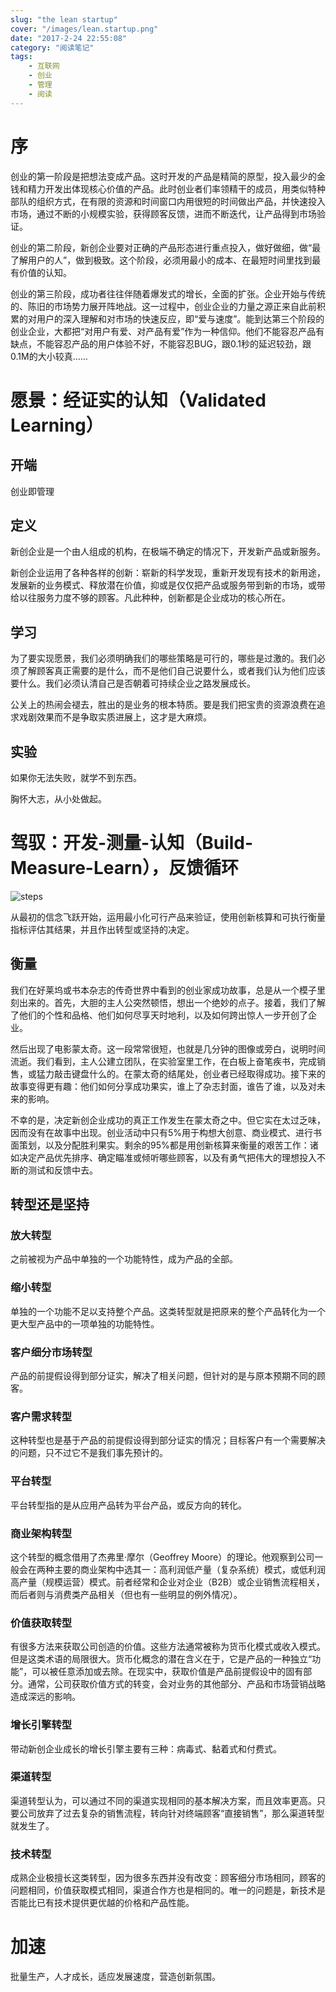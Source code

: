 ```yaml
---
slug: "the lean startup"
cover: "/images/lean.startup.png"
date: "2017-2-24 22:55:08"
category: "阅读笔记"
tags:
    - 互联网
    - 创业
    - 管理
    - 阅读
---
```

# 序

创业的第一阶段是把想法变成产品。这时开发的产品是精简的原型，投入最少的金钱和精力开发出体现核心价值的产品。此时创业者们率领精干的成员，用类似特种部队的组织方式，在有限的资源和时间窗口内用很短的时间做出产品，并快速投入市场，通过不断的小规模实验，获得顾客反馈，进而不断迭代，让产品得到市场验证。

创业的第二阶段，新创企业要对正确的产品形态进行重点投入，做好做细，做“最了解用户的人”，做到极致。这个阶段，必须用最小的成本、在最短时间里找到最有价值的认知。

创业的第三阶段，成功者往往伴随着爆发式的增长，全面的扩张。企业开始与传统的、陈旧的市场势力展开阵地战。这一过程中，创业企业的力量之源正来自此前积累的对用户的深入理解和对市场的快速反应，即“爱与速度”。能到达第三个阶段的创业企业，大都把“对用户有爱、对产品有爱”作为一种信仰。他们不能容忍产品有缺点，不能容忍产品的用户体验不好，不能容忍BUG，跟0.1秒的延迟较劲，跟0.1M的大小较真……

# 愿景：经证实的认知（Validated Learning）

## 开端

创业即管理

## 定义

新创企业是一个由人组成的机构，在极端不确定的情况下，开发新产品或新服务。

新创企业运用了各种各样的创新：崭新的科学发现，重新开发现有技术的新用途，发展新的业务模式、释放潜在价值，抑或是仅仅把产品或服务带到新的市场，或带给以往服务力度不够的顾客。凡此种种，创新都是企业成功的核心所在。

## 学习

为了要实现愿景，我们必须明确我们的哪些策略是可行的，哪些是过激的。我们必须了解顾客真正需要的是什么，而不是他们自己说要什么，或者我们认为他们应该要什么。我们必须认清自己是否朝着可持续企业之路发展成长。

公关上的热闹会褪去，胜出的是业务的根本特质。要是我们把宝贵的资源浪费在追求戏剧效果而不是争取实质进展上，这才是大麻烦。

## 实验

如果你无法失败，就学不到东西。

胸怀大志，从小处做起。

# 驾驭：开发-测量-认知（Build-Measure-Learn），反馈循环

![steps](/images/steps.jpg)

从最初的信念飞跃开始，运用最小化可行产品来验证，使用创新核算和可执行衡量指标评估其结果，并且作出转型或坚持的决定。

## 衡量

我们在好莱坞或书本杂志的传奇世界中看到的创业家成功故事，总是从一个模子里刻出来的。首先，大胆的主人公突然顿悟，想出一个绝妙的点子。接着，我们了解了他们的个性和品格、他们如何尽享天时地利，以及如何跨出惊人一步开创了企业。

然后出现了电影蒙太奇。这一段常常很短，也就是几分钟的图像或旁白，说明时间流逝。我们看到，主人公建立团队，在实验室里工作，在白板上奋笔疾书，完成销售，或猛力敲击键盘什么的。在蒙太奇的结尾处，创业者已经取得成功。接下来的故事变得更有趣：他们如何分享成功果实，谁上了杂志封面，谁告了谁，以及对未来的影响。

不幸的是，决定新创企业成功的真正工作发生在蒙太奇之中。但它实在太过乏味，因而没有在故事中出现。创业活动中只有5%用于构想大创意、商业模式、进行书面策划，以及分配胜利果实。剩余的95%都是用创新核算来衡量的艰苦工作：诸如决定产品优先排序、确定瞄准或倾听哪些顾客，以及有勇气把伟大的理想投入不断的测试和反馈中去。

## 转型还是坚持



### 放大转型


之前被视为产品中单独的一个功能特性，成为产品的全部。

### 缩小转型


单独的一个功能不足以支持整个产品。这类转型就是把原来的整个产品转化为一个更大型产品中的一项单独的功能特性。

### 客户细分市场转型


产品的前提假设得到部分证实，解决了相关问题，但针对的是与原本预期不同的顾客。

### 客户需求转型


这种转型也是基于产品的前提假设得到部分证实的情况；目标客户有一个需要解决的问题，只不过它不是我们事先预计的。

### 平台转型


平台转型指的是从应用产品转为平台产品，或反方向的转化。

### 商业架构转型


这个转型的概念借用了杰弗里·摩尔（Geoffrey Moore）的理论。他观察到公司一般会在两种主要的商业架构中选其一：高利润低产量（复杂系统）模式，或低利润高产量（规模运营）模式。前者经常和企业对企业（B2B）或企业销售流程相关，而后者则与消费类产品相关（但也有一些明显的例外情况）。

### 价值获取转型


有很多方法来获取公司创造的价值。这些方法通常被称为货币化模式或收入模式。但是这类术语的局限很大。货币化概念的潜在含义在于，它是产品的一种独立“功能”，可以被任意添加或去除。在现实中，获取价值是产品前提假设中的固有部分。通常，公司获取价值方式的转变，会对业务的其他部分、产品和市场营销战略造成深远的影响。

### 增长引擎转型


带动新创企业成长的增长引擎主要有三种：病毒式、黏着式和付费式。

### 渠道转型


渠道转型认为，可以通过不同的渠道实现相同的基本解决方案，而且效率更高。只要公司放弃了过去复杂的销售流程，转向针对终端顾客“直接销售”，那么渠道转型就发生了。

### 技术转型


成熟企业极擅长这类转型，因为很多东西并没有改变：顾客细分市场相同，顾客的问题相同，价值获取模式相同，渠道合作方也是相同的。唯一的问题是，新技术是否能比已有技术提供更优越的价格和产品性能。

# 加速

批量生产，人才成长，适应发展速度，营造创新氛围。

